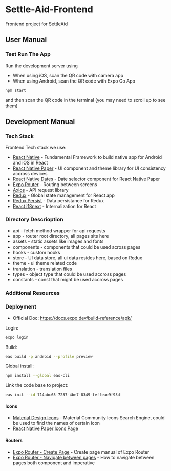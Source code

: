 # Settle-Aid-Frontend

Frontend project for SettleAid

## User Manual

### Test Run The App

Run the development server using

- When using iOS, scan the QR code with camera app
- When using Android, scan the QR code with Expo Go App

```bash
npm start
```

and then scan the QR code in the terminal (you may need to scroll up to see them)

## Development Manual

### Tech Stack

Frontend Tech stack we use:

- [React Native](https://reactnative.dev/) - Fundamental Framework to build native app for Android and iOS in React
- [React Native Paper](https://reactnativepaper.com/) - UI component and theme library for UI consistency accross devices
- [React Native Dates](https://web-ridge.github.io/react-native-paper-dates/docs/intro) - Date selector component for React Native Paper
- [Expo Router](https://docs.expo.dev/routing/introduction/) - Routing between screens
- [Axios](https://axios-http.com/docs/intro) - API request library
- [Redux](https://redux.js.org/) - Global state management for React app
- [Redux Persist](https://github.com/rt2zz/redux-persist) - Data persistance for Redux
- [React i18next](https://react.i18next.com/) - Internalization for React

### Directory Descrioption

- api - fetch method wrapper for api requests
- app - router root directory, all pages sits here
- assets - static assets like images and fonts
- components - components that could be used across pages
- hooks - custom hooks
- store - UI data store, all ui data resides here, based on Redux
- theme - ui theme related code
- translation - translation files
- types - object type that could be used accross pages
- constants - const that might be used accross pages

### Additional Resources

### Deployment

- Official Doc: https://docs.expo.dev/build-reference/apk/

Login:

```bash
expo login
```

Build:

```bash
eas build -p android --profile preview
```

Global install:

```bash
npm install --global eas-cli
```

Link the code base to project:

```bash
eas init --id 714abc65-7237-4be7-8349-feffeae9f93d
```

#### Icons

- [Material Design Icons](https://pictogrammers.com/library/mdi/) - Material Community Icons Search Engine, could be used to find the names of certain icon
- [React Native Paper Icons Page](https://callstack.github.io/react-native-paper/docs/guides/icons)

#### Routers

- [Expo Router - Create Page](https://docs.expo.dev/routing/create-pages/) - Create page manual of Expo Router
- [Expo Router - Navigate between pages](https://docs.expo.dev/routing/navigating-pages/) - How to navigate between pages both component and imperative
